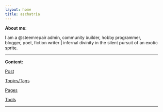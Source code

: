 ```yaml
---
layout: home
title: aschatria
---
```



**About me:** 

I am a @steemrepair admin, community builder, hobby programmer, blogger, poet, fiction writer | infernal divinity in the silent pursuit of an exotic sprite.

-----
   

**Content:**
  
  [Post](https://aschatria.github.io/posts)
  
  [Topics/Tags](https://aschatria.github.io/tags)
  
  [Pages](https://aschatria.github.io/pages)
  
  [Tools](https://aschatria.github.io/tools)
  
 -----
